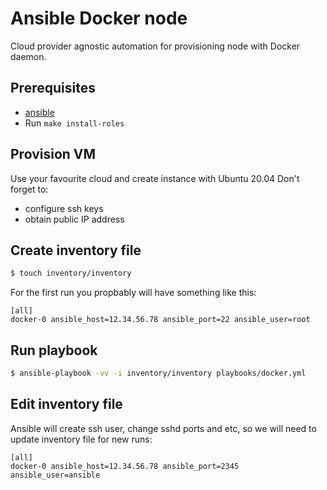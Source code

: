 # Ansible Docker node

Cloud provider agnostic automation for provisioning node with Docker daemon.

## Prerequisites

* [ansible](https://docs.ansible.com/ansible/latest/installation_guide/intro_installation.html#latest-releases-via-apt-ubuntu)
* Run `make install-roles`

## Provision VM

Use your favourite cloud and create instance with Ubuntu 20.04
Don't forget to:
* configure ssh keys
* obtain public IP address

## Create inventory file

```bash
$ touch inventory/inventory
```

For the first run you propbably will have something like this:

```
[all]
docker-0 ansible_host=12.34.56.78 ansible_port=22 ansible_user=root
```

## Run playbook

```bash
$ ansible-playbook -vv -i inventory/inventory playbooks/docker.yml
```

## Edit inventory file

Ansible will create ssh user, change sshd ports and etc, so we will need to update inventory file for new runs:

```
[all]
docker-0 ansible_host=12.34.56.78 ansible_port=2345 ansible_user=ansible
```

